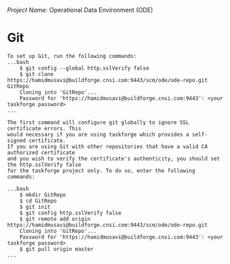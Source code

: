 *Project Name*: Operational Data Environment (ODE)

Git
===
	To set up Git, run the following commands:
    ...bash
		$ git config --global http.sslVerify false
		$ git clone https://hamidmusavi@buildforge.cnsi.com:9443/scm/ode/ode-repo.git GitRepo
		Cloning into 'GitRepo'...
		Password for 'https://hamidmusavi@buildforge.cnsi.com:9443': <your taskforge password>
    ...
    
	The first command will configure git globally to ignore SSL certificate errors. This
	would necessary if you are using taskforge which provides a self-signed certificate. 
	If you are using Git with other repositories that have a valid CA authorized certificate
	and you wish to verify the certificate's authenticity, you should set the http.sslVerify false
	for the taskforge project only. To do so, enter the following commands:
	
    ...bash
		$ mkdir GitRepo
		$ cd GitRepo
		$ git init
		$ git config http.sslVerify false
		$ git remote add origin https://hamidmusavi@buildforge.cnsi.com:9443/scm/ode/ode-repo.git
		Cloning into 'GitRepo'...
		Password for 'https://hamidmusavi@buildforge.cnsi.com:9443': <your taskforge password>
		$ git pull origin master
    ...

	